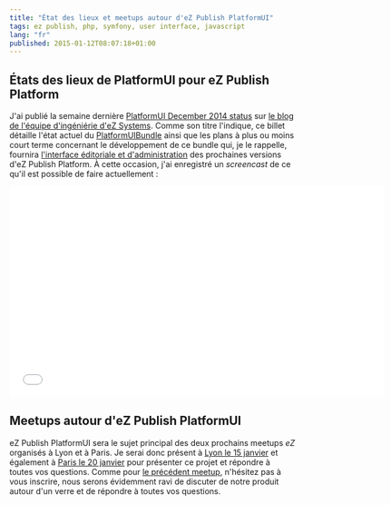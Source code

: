 ```yaml
---
title: "État des lieux et meetups autour d'eZ Publish PlatformUI"
tags: ez publish, php, symfony, user interface, javascript
lang: "fr"
published: 2015-01-12T08:07:18+01:00
---
```


## États des lieux de PlatformUI pour eZ Publish Platform

J'ai publié la semaine dernière [PlatformUI December 2014
status](http://share.ez.no/blogs/core-development-team/platformui-december-2014-status)
sur [le blog de l'équipe d'ingéniérie d'eZ
Systems](http://share.ez.no/blogs/core-development-team). Comme son titre
l'indique, ce billet détaille l'état actuel du
[PlatformUIBundle](https://github.com/ezsystems/PlatformUIBundle) ainsi que les
plans à plus ou moins court terme concernant le développement de ce bundle qui,
je le rappelle, fournira [l'interface éditoriale et
d'administration](/post/future-ez-publish-platform-ui) des
prochaines versions d'eZ Publish Platform. À cette occasion, j'ai enregistré un
*screencast* de ce qu'il est possible de faire actuellement&nbsp;:

<iframe width="660" height="371" src="//www.youtube.com/embed/jY-vCR7HPuo"
frameborder="0" allowfullscreen></iframe>

## Meetups autour d'eZ Publish PlatformUI

eZ Publish PlatformUI sera le sujet principal des deux prochains meetups *eZ*
organisés à Lyon et à Paris. Je serai donc présent à [Lyon le 15
janvier](http://www.meetup.com/Lyon-eZ-Publish-Meetup/events/219253452/) et
également à [Paris le 20
janvier](http://www.meetup.com/ezpublish-paris-meetup/events/219801118/) pour
présenter ce projet et répondre à toutes vos questions. Comme pour [le précédent
meetup](/post/ez-publish-5-4-meetup-lyon), n'hésitez pas à vous inscrire, nous
serons évidemment ravi de discuter de notre produit autour d'un verre et de
répondre à toutes vos questions.
